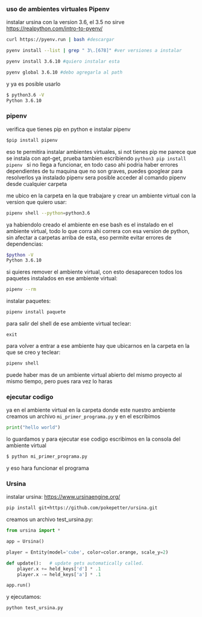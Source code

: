
### uso de ambientes virtuales Pipenv

instalar ursina con la version 3.6, el 3.5 no sirve
https://realpython.com/intro-to-pyenv/
```bash
curl https://pyenv.run | bash #descargar

pyenv install --list | grep " 3\.[678]" #ver versiones a instalar

pyenv install 3.6.10 #quiero instalar esta

pyenv global 3.6.10 #debo agregarla al path


```
y ya es posible usarlo
```sh
$ python3.6 -V
Python 3.6.10
```
### pipenv
verifica que tienes pip en python e instalar pipenv
```python
$pip install pipenv 
```
eso te permitira instalar ambientes virtuales, si not tienes pip me parece que se instala con apt-get, prueba tambien escribiendo `python3 pip install pipenv ` si no llega a funcionar, en todo caso ahi podria haber errores dependientes de tu maquina que no son graves, puedes googlear para resolverlos
ya instalado pipenv sera posible acceder al comando pipenv desde cualquier carpeta

me ubico en la carpeta en la que trabajare y crear un ambiente virtual con la version que quiero usar:
```sh
pipenv shell --python=python3.6
```
ya habiendolo creado el ambiente en ese bash es el instalado en el ambiente virtual, todo lo que corra ahi correra con esa version de python, sin afectar a carpetas arriba de esta, eso permite evitar errores de dependencias:
```sh
$python -V
Python 3.6.10
```
si quieres remover el ambiente virtual, con esto desaparecen todos los paquetes instalados en ese ambiente virtual:
```sh
pipenv --rm
```

instalar paquetes:
```sh
pipenv install paquete
```

para salir del shell de ese ambiente virtual teclear:
```
exit
```

para volver a entrar a ese ambiente hay que ubicarnos en la carpeta en la que se creo y teclear:
```sh
pipenv shell
```
puede haber mas de un ambiente virtual abierto del mismo proyecto al mismo tiempo, pero pues rara vez lo haras

### ejecutar codigo


ya en el ambiente virtual en la carpeta donde este nuestro ambiente creamos un archivo `mi_primer_programa.py` y en el escribimos
```python
print("hello world")
```
lo guardamos y para ejecutar ese codigo escribimos en la consola del ambiente virtual
```sh
$ python mi_primer_programa.py
```
y eso hara funcionar el programa

### Ursina 
instalar ursina:
https://www.ursinaengine.org/
```sh
pip install git+https://github.com/pokepetter/ursina.git
```

creamos un archivo test_ursina.py: 
```py
from ursina import *

app = Ursina()

player = Entity(model='cube', color=color.orange, scale_y=2)

def update():   # update gets automatically called.
    player.x += held_keys['d'] * .1
    player.x -= held_keys['a'] * .1

app.run() 
```

y ejecutamos:
```py
python test_ursina.py 
```





